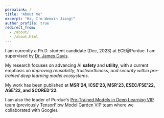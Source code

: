 ```yaml
---
permalink: /
title: "About me"
excerpt: "Hi, I'm Wenxin Jiang!"
author_profile: true
redirect_from: 
  - /about/
  - /about.html
---
```



I am currently a Ph.D. ~~student~~ candidate (Dec, 2023) at ECE@Purdue. I am supervised by [Dr. James Davis](https://davisjam.github.io/). 

My research focuses on advancing AI **safety** and **utility**, with a current emphasis on *improving reusability, trustworthiness, and security within pre-trained deep learning model ecosystems*.
<!-- My research interest lies in *applying software engineering approaches to enhancing security and reusability in pre-trained deep learning model ecosystems*. -->

My work has been published at **MSR'24, ICSE'23, MSR'23, ESEC/FSE'22, ASE'22, and SCORED'22**.

I am also the leader of Purdue's [Pre-Trained Models in Deep Learning VIP team](https://engineering.purdue.edu/VIP/teams/tensorflow) (previously [TensorFlow Model Garden VIP team](https://engineering.purdue.edu/VIP/teams/pretrained-models-in-deep-learning) where we collaborated with Google).
